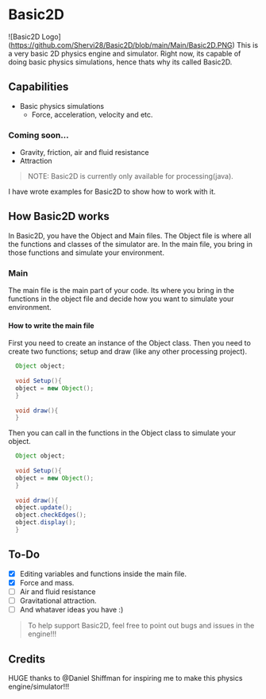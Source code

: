 # Basic2D
![Basic2D Logo]
(https://github.com/Shervi28/Basic2D/blob/main/Main/Basic2D.PNG)
This is a very basic 2D physics engine and simulator. Right now, its capable of doing basic physics simulations, hence thats why its called Basic2D.

## Capabilities 
* Basic physics simulations 
  * Force, acceleration, velocity and etc.
  
### Coming soon...
* Gravity, friction, air and fluid resistance
* Attraction

> NOTE: Basic2D is currently only available for processing(java).

I have wrote examples for Basic2D to show how to work with it.

## How Basic2D works
In Basic2D, you have the Object and Main files. The Object file is where all the functions and classes of the simulator are. In the main file, you bring in those functions and simulate your environment. 

### Main
The main file is the main part of your code. Its where you bring in the functions in the object file and decide how you want to simulate your environment.

#### How to write the main file
First you need to create an instance of the Object class. Then you need to create two functions; setup and draw (like any other processing project).
```java
  Object object;
  
  void Setup(){
  object = new Object();
  }
  
  void draw(){
  }
```
Then you can call in the functions in the Object class to simulate your object.
```java
  Object object;
  
  void Setup(){
  object = new Object();
  }
  
  void draw(){
  object.update();
  object.checkEdges();
  object.display();
  }
```

## To-Do
* [x] Editing variables and functions inside the main file.
* [x] Force and mass.
* [ ] Air and fluid resistance 
* [ ] Gravitational attraction.
* [ ] And whataver ideas you have :)

> To help support Basic2D, feel free to point out bugs and issues in the engine!!! 

## Credits
HUGE thanks to @Daniel Shiffman for inspiring me to make this physics engine/simulator!!!
